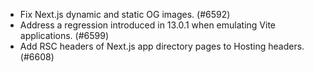 - Fix Next.js dynamic and static OG images. (#6592)
- Address a regression introduced in 13.0.1 when emulating Vite applications. (#6599)
- Add RSC headers of Next.js app directory pages to Hosting headers. (#6608)
